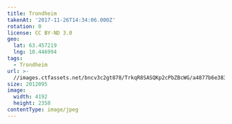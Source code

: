 ```yaml
---
title: Trondheim
takenAt: '2017-11-26T14:34:06.000Z'
rotation: 0
license: CC BY-ND 3.0
geo:
  lat: 63.457219
  lng: 10.446994
tags:
  - Trondheim
url: >-
  //images.ctfassets.net/bncv3c2gt878/TrkqR8SASQKp2cPbZBcWG/a4877b6e383e610b8c5ce1cb11c8ae68/trondheim_37770774495_o
size: 2012095
image:
  width: 4192
  height: 2358
contentType: image/jpeg
---
```



